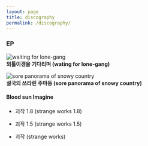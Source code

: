 ```yaml
---
layout: page
title: discography
permalink: /discography/
---
```

### EP

![waiting for lone-gang](https://user-images.githubusercontent.com/88064813/127306889-c2d3608b-b31e-4b7d-a0c0-7b6a015b7f19.jpg)   
**외톨이갱을 기다리며 (wating for lone-gang)**

![sore panorama of snowy country](https://user-images.githubusercontent.com/88064813/127309720-0f152b63-0190-419a-a5ed-fdaa67d7d63a.jpg)   
**설국의 쓰라린 주마등 (sore panorama of snowy country)**

#### Blood sun Imagine

- 괴작 1.8 (strange works 1.8)

- 괴작 1.5 (strange works 1.5)

- 괴작 (strange works)
